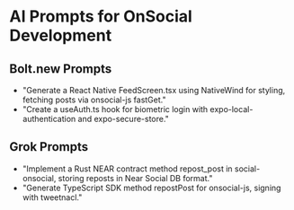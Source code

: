 # AI Prompts for OnSocial Development
## Bolt.new Prompts
- "Generate a React Native FeedScreen.tsx using NativeWind for styling, fetching posts via onsocial-js fastGet."
- "Create a useAuth.ts hook for biometric login with expo-local-authentication and expo-secure-store."
## Grok Prompts
- "Implement a Rust NEAR contract method repost_post in social-onsocial, storing reposts in Near Social DB format."
- "Generate TypeScript SDK method repostPost for onsocial-js, signing with tweetnacl."